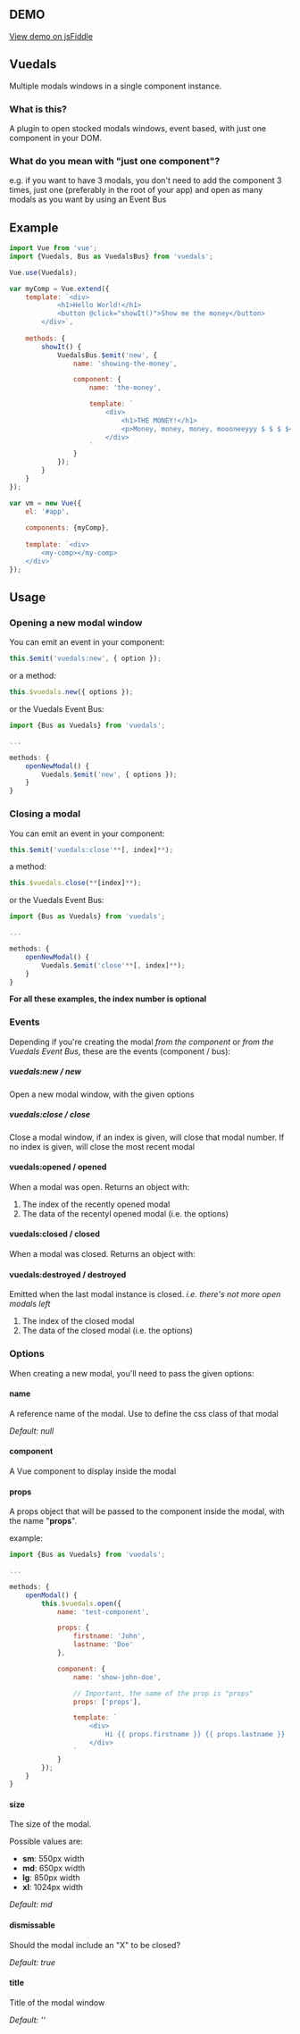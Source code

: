 ## DEMO

[View demo on jsFiddle](https://jsfiddle.net/ackqudv7/1/)

## Vuedals

Multiple modals windows in a single component instance.

### What is this?

A plugin to open stocked modals windows, event based, with just one component in your DOM.

### What do you mean with "just one component"?

e.g. if you want to have 3 modals, you don't need to add the component 3 times, just one (preferably in the root of your app) and open as many modals as you want by using an Event Bus

## Example

```js
import Vue from 'vue';
import {Vuedals, Bus as VuedalsBus} from 'vuedals';

Vue.use(Vuedals);

var myComp = Vue.extend({
	template: `<div>
	        <h1>Hello World!</h1>
			<button @click="showIt()">Show me the money</button>
	    </div>`,
	
	methods: {
		showIt() {
			VuedalsBus.$emit('new', {
				name: 'showing-the-money',

				component: {
					name: 'the-money',

					template: `
						<div>
							<h1>THE MONEY!</h1>
							<p>Money, money, money, moooneeyyy $ $ $ $</p>
						</div>
					`
				}
			});
		}
	}
});

var vm = new Vue({
	el: '#app',
	
	components: {myComp},
	
	template: `<div>
	    <my-comp></my-comp>
	</div>`
});
```

## Usage

### Opening a new modal window

You can emit an event in your component:

```js
this.$emit('vuedals:new', { option });
```

or a method:

```js
this.$vuedals.new({ options });
```

or the Vuedals Event Bus:

```js
import {Bus as Vuedals} from 'vuedals';

...

methods: { 
	openNewModal() {
		Vuedals.$emit('new', { options });
	}
}
```

### Closing a modal

You can emit an event in your component:

```js
this.$emit('vuedals:close'**[, index]**);
```

a method:

```js
this.$vuedals.close(**[index]**);
```

or the Vuedals Event Bus:

```js
import {Bus as Vuedals} from 'vuedals';

...

methods: { 
	openNewModal() {
		Vuedals.$emit('close'**[, index]**);
	}
}
```

**For all these examples, the index number is optional**

### Events

Depending if you're creating the modal *from the component* or *from the Vuedals Event Bus*, these are the events (component / bus):

##### vuedals:new / new
Open a new modal window, with the given options

##### vuedals:close / close
Close a modal window, if an index is given, will close that modal number. If no index is given, will close the most recent modal

#### vuedals:opened / opened
When a modal was open. Returns an object with:

1. The index of the recently opened modal
2. The data of the recentyl opened modal (i.e. the options)

#### vuedals:closed / closed
When a modal was closed. Returns an object with:

#### vuedals:destroyed / destroyed
Emitted when the last modal instance is closed. *i.e. there's not more open modals left*

1. The index of the closed modal
2. The data of the closed modal (i.e. the options)

### Options

When creating a new modal, you'll need to pass the given options:

#### name
A reference name of the modal. Use to define the css class of that modal

*Default: null*

#### component
A Vue component to display inside the modal

#### props
A props object that will be passed to the component inside the modal, with the name "**props**".

example:

```js
import {Bus as Vuedals} from 'vuedals';

...

methods: {
	openModal() {
		this.$vuedals.open({
			name: 'test-component',

			props: {
				firstname: 'John',
				lastname: 'Doe'
			},

			component: {
				name: 'show-john-doe',

				// Important, the name of the prop is "props"
				props: ['props'],

				template: `
					<div>
						Hi {{ props.firstname }} {{ props.lastname }}
					</div>
				`
			}
		});
	}	
}
```

#### size
The size of the modal.

Possible values are:
- **sm**: 550px width
- **md**: 650px width
- **lg**: 850px width
- **xl**: 1024px width

*Default: md*

#### dismissable
Should the modal include an "X" to be closed?

*Default: true*

#### title
Title of the modal window

*Default: ''*

